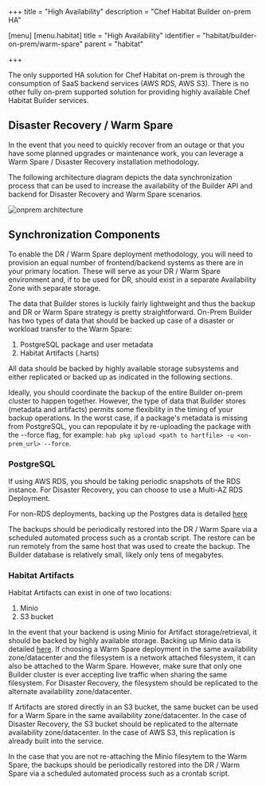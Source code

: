 +++
title = "High Availability"
description = "Chef Habitat Builder on-prem HA"

[menu]
  [menu.habitat]
    title = "High Availability"
    identifier = "habitat/builder-on-prem/warm-spare"
    parent = "habitat"

+++

The only supported HA solution for Chef Habitat on-prem is through the consumption of SaaS backend services (AWS RDS, AWS S3).
There is no other fully on-prem supported solution for providing highly available Chef Habitat Builder services.

## Disaster Recovery / Warm Spare

In the event that you need to quickly recover from an outage or that you have some planned upgrades
or maintenance work, you can leverage a Warm Spare / Disaster Recovery installation methodology.

The following architecture diagram depicts the data synchronization process that can be used to
increase the availability of the Builder API and backend for Disaster Recovery and Warm Spare
scenarios.

![onprem architecture](/habitat/images/builder_architecture.png)

## Synchronization Components

To enable the DR / Warm Spare deployment methodology, you will need to provision an equal number of
frontend/backend systems as there are in your primary location. These will serve as your DR / Warm
Spare environment and, if to be used for DR, should exist in a separate Availability Zone with
separate storage.

The data that Builder stores is luckily fairly lightweight and thus the backup and DR or Warm Spare
strategy is pretty straightforward. On-Prem Builder has two types of data that should be backed up
case of a disaster or workload transfer to the Warm Spare:

1. PostgreSQL package and user metadata
1. Habitat Artifacts (.harts)

All data should be backed by highly available storage subsystems and either replicated or backed up
as indicated in the following sections.

Ideally, you should coordinate the backup of the entire Builder on-prem cluster to happen together.
However, the type of data that Builder stores (metadata and artifacts) permits some flexibility in
the timing of your backup operations. In the worst case, if a package's metadata is missing from
PostgreSQL, you can repopulate it by re-uploading the package with the --force flag, for example:
`hab pkg upload <path to hartfile> -u <on-prem_url> --force`.

### PostgreSQL

If using AWS RDS, you should be taking periodic snapshots of the RDS instance. For Disaster Recovery,
you can choose to use a Multi-AZ RDS Deployment.

For non-RDS deployments, backing up the Postgres data is detailed [here](./postgres.md#postgresql-data-backups)

The backups should be periodically restored into the DR / Warm Spare via a scheduled automated process
such as a crontab script. The restore can be run remotely from the same host that was used to create
the backup. The Builder database is relatively small, likely only tens of megabytes.

### Habitat Artifacts

Habitat Artifacts can exist in one of two locations:

1. Minio
1. S3 bucket

In the event that your backend is using Minio for Artifact storage/retrieval, it should be backed by
highly available storage. Backing up Minio data is detailed [here](./minio.md#managing-builder-on-prem-artifacts).
If choosing a Warm Spare deployment in the same availability zone/datacenter and the filesystem is
a network attached filesystem, it can also be attached to the Warm Spare. However, make sure that
only one Builder cluster is ever accepting live traffic when sharing the same filesystem. For Disaster
Recovery, the filesystem should be replicated to the alternate availability zone/datacenter.

If Artifacts are stored directly in an S3 bucket, the same bucket can be used for a Warm Spare in the
same availability zone/datacenter. In the case of Disaster Recovery, the S3 bucket should be replicated
to the alternate availability zone/datacenter. In the case of AWS S3, this replication is already
built into the service.

In the case that you are not re-attaching the Minio filesytem to the Warm Spare, the backups should
be periodically restored into the DR / Warm Spare via a scheduled automated process such as a crontab
script.
